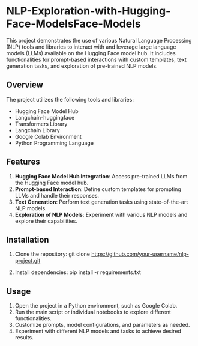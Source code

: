 # NLP-Exploration-with-Hugging-Face-ModelsFace-Models


This project demonstrates the use of various Natural Language Processing (NLP) tools and libraries to interact with and leverage large language models (LLMs) available on the Hugging Face model hub. It includes functionalities for prompt-based interactions with custom templates, text generation tasks, and exploration of pre-trained NLP models.

## Overview

The project utilizes the following tools and libraries:

- Hugging Face Model Hub
- Langchain-huggingface
- Transformers Library
- Langchain Library
- Google Colab Environment
- Python Programming Language

## Features

1. **Hugging Face Model Hub Integration**: Access pre-trained LLMs from the Hugging Face model hub.
2. **Prompt-based Interaction**: Define custom templates for prompting LLMs and handle their responses.
3. **Text Generation**: Perform text generation tasks using state-of-the-art NLP models.
4. **Exploration of NLP Models**: Experiment with various NLP models and explore their capabilities.

## Installation

1. Clone the repository:
git clone https://github.com/your-username/nlp-project.git


2. Install dependencies:
pip install -r requirements.txt


## Usage

1. Open the project in a Python environment, such as Google Colab.
2. Run the main script or individual notebooks to explore different functionalities.
3. Customize prompts, model configurations, and parameters as needed.
4. Experiment with different NLP models and tasks to achieve desired results.




